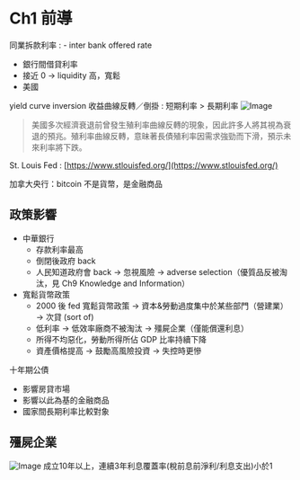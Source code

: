 # Ch1 前導

同業拆款利率 : - inter bank offered rate

* 銀行間借貸利率
* 接近 0 → liquidity 高，寬鬆
* 美國

yield curve inversion 收益曲線反轉／倒掛 : 短期利率 &gt; 長期利率 ![Image](https://i.imgur.com/oDX1zQy.png)

> 美國多次經濟衰退前曾發生殖利率曲線反轉的現象，因此許多人將其視為衰退的預兆。殖利率曲線反轉，意昧著長債殖利率因需求強勁而下滑，預示未來利率將下跌。

St. Louis Fed : [https://www.stlouisfed.org/](https://www.stlouisfed.org/)

加拿大央行：bitcoin 不是貨幣，是金融商品

## 政策影響

* 中華銀行
  * 存款利率最高
  * 倒閉後政府 back
  * 人民知道政府會 back → 忽視風險 → adverse selection（優質品反被淘汰，見 Ch9 Knowledge and Information）
* 寬鬆貨幣政策
  * 2000 後 fed 寬鬆貨幣政策 → 資本&勞動過度集中於某些部門（營建業） → 次貸 \(sort of\)
  * 低利率 → 低效率廠商不被淘汰 → 殭屍企業（僅能償還利息）
  * 所得不均惡化，勞動所得所佔 GDP 比率持續下降
  * 資產價格提高 → 鼓勵高風險投資 → 失控時更慘

十年期公債

* 影響房貸市場
* 影響以此為基的金融商品
* 國家間長期利率比較對象

## 殭屍企業

![Image](https://i.imgur.com/qDBStgB.png) 成立10年以上，連續3年利息覆蓋率\(稅前息前淨利/利息支出\)小於1

